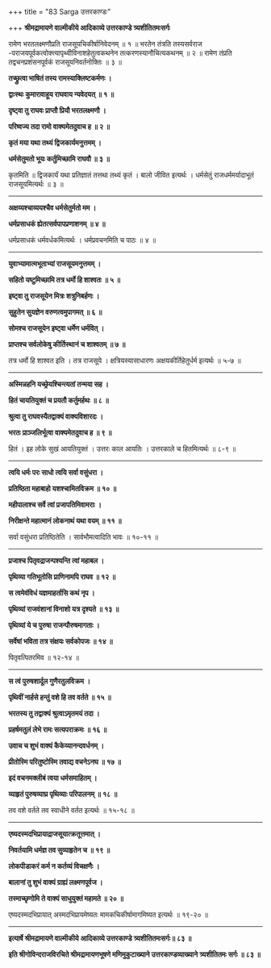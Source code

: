 +++
title = "83 Sarga उत्तरकाण्डः"

+++
**श्रीमद्रामायणे वाल्मीकीये आदिकाव्ये उत्तरकाण्डे त्र्यशीतितमःसर्गः**

रामेण भरतलक्ष्मणौप्रति राजसूयचिकीर्षानिवेदनम् ॥ १ ॥ भरतेन तंत्रति तस्यसर्वराज -पराजयपूर्वकत्वोक्त्त्यापृथ्वीविनाशहेतुत्वकथनेन तत्करणस्यानौचित्यकथनम् ॥ २ ॥ रामेण तंप्रति तद्वचनप्रशंसनपूर्वकं राजसूयनिवर्तनोक्तिः ॥ ३ ॥

**तच्छ्रुत्वा भाषितं तस्य रामस्याक्लिष्टकर्मणः ।**

**द्वाःस्थः कुमारावाहूय राघवाय न्यवेदयत् ॥ १ ॥**

**दृष्ट्वा तु राघवः प्राप्तौ प्रियौ भरतलक्ष्मणौ ।**

**परिष्वज्य तदा रामो वाक्यमेतदुवाच ह ॥ २ ॥**

**कृतं मया यथा तथ्यं द्विजकार्यमनुत्तमम् ।**

**धर्मसेतुमतो भूयः कर्तुमिच्छामि राघवौ ॥ ३ ॥**

कृतमिति ॥ द्विजकार्यं यथा प्रतिज्ञातं तत्तथा तथ्यं कृतं । बालो जीवित इत्यर्थः । धर्मसेतुं राजधर्ममर्यादाभूतं राजसूयमित्यर्थः ॥ ३ ॥

****

**अक्षय्यश्चाव्ययश्चैव धर्मसेतुर्मतो मम ।**

**धर्मप्रसाधकं ह्येतत्सर्वपापप्रणाशनम् ॥ ४ ॥**

धर्मप्रसाधकं धर्मवर्धकमित्यर्थः । धर्मप्रवचनमिति च पाठः ॥ ४ ॥

****

**युवाभ्यामात्मभूताभ्यां राजसूयमनुत्तमम् ।**

**सहितो यष्टुमिच्छामि तत्र धर्मो हि शाश्वतः ॥ ५ ॥**

**इष्ट्वा तु राजसूयेन मित्रः शत्रुनिबर्हणः ।**

**सुहुतेन सुयज्ञेन वरुणत्वमुपागमत् ॥ ६ ॥**

**सोमश्च राजसूयेन इष्ट्वा धर्मेण धर्मवित् ।**

**प्राप्तश्च सर्वलोकेषु कीर्तिस्थानं च शाश्वतम् ॥ ७ ॥**

तत्र धर्मो हि शाश्वत इति । तत्र राजसूये । क्षत्रियस्यासाधारणः अक्षयकीर्तिहेतुर्धर्म इत्यर्थः ॥ ५-७ ॥

****

**अस्मिन्नहनि यच्छ्रेयश्चिन्त्यतां तन्मया सह ।**

**हितं चायतियुक्तं च प्रयतौ कर्तुमर्हथः ॥ ८ ॥**

**श्रुत्वा तु राघवस्यैतद्वाक्यं वाक्यविशारदः ।**

**भरतः प्राञ्जलिर्भूत्वा वाक्यमेतदुवाच ह ॥ ९ ॥**

हितं । इह लोके सुखं आयतियुक्तं । उत्तरः काल आयतिः । उत्तरकाले च हितमित्यर्थः ॥ ८-९ ॥

****

**त्वयि धर्मः परः साधो त्वयि सर्वा वसुंधरा ।**

**प्रतिष्ठिता महाबाहो यशश्चामितविक्रम ॥ १० ॥**

**महीपालाश्च सर्वे त्वां प्रजापतिमिवामराः ।**

**निरीक्षन्ते महात्मानं लोकनाथं यथा वयम् ॥ ११ ॥**

सर्वा वसुंधरा प्रतिष्ठितेति । सार्वभौमत्वादिति भावः ॥ १०-११ ॥

****

**प्रजाश्च पितृवद्राजन्पश्यन्ति त्वां महाबल ।**

**पृथिव्या गतिभूतोसि प्राणिनामपि राघव ॥ १२ ॥**

**स त्वमेवंविधं यज्ञमाहर्तासि कथं नृप ।**

**पृथिव्यां राजवंशानां विनाशो यत्र दृश्यते ॥ १३ ॥**

**पृथिव्यां ये च पुरुषा राजन्पौरुषमागताः ।**

**सर्वेषां भविता तत्र संक्षयः सर्वकोपजः ॥ १४ ॥**

पितृवत्पितरमिव ॥ १२-१४ ॥

****

**स त्वं पुरुषशार्दूल गुणैरतुलविक्रम ।**

**पृथिवीं नार्हसे हन्तुं वशे हि तव वर्तते ॥ १५ ॥**

**भरतस्य तु तद्वाक्यं श्रुत्वाऽमृतमयं तदा ।**

**प्रहर्षमतुलं लेभे रामः सत्यपराक्रमः ॥ १६ ॥**

**उवाच च शुभं वाक्यं कैकेय्यानन्दवर्धनम् ।**

**प्रीतोस्मि परितुष्टोस्मि तवाद्य वचनेऽनघ ॥ १७ ॥**

**इदं वचनमक्लीबं त्वया धर्मसमाहितम् ।**

**व्याहृतं पुरुषव्याघ्र पृथिव्याः परिपालनम् ॥ १८ ॥**

तव वशे वर्तते तव स्वाधीने वर्तत इत्यर्थः ॥ १५-१८ ॥

****

**एष्यदस्मदभिप्रायाद्राजसूयात्क्रतूत्तमात् ।**

**निवर्तयामि धर्मज्ञ तव सुव्याहृतेन च ॥ १९ ॥**

**लोकपीडाकरं कर्म न कर्तव्यं विचक्षणैः ।**

**बालानां तु शुभं वाक्यं ग्राह्यं लक्ष्मणपूर्वज ।**

**तस्माच्छृणोमि ते वाक्यं साधुयुक्तं महामते ॥ २० ॥**

एष्यदस्मदभिप्रायात् अस्मदभिप्रायमेष्यतः मामकचिकीर्षामागमिष्यत इत्यर्थः ॥ १९-२० ॥

****

**इत्यार्षे श्रीमद्रामायणे वाल्मीकीये आदिकाव्ये उत्तरकाण्डे त्र्यशीतितमःसर्गः॥ ८३ ॥**

**इति श्रीगोविन्दराजविरचिते श्रीमद्रामायणभूषणे मणिमुकुटाख्याने उत्तरकाण्डव्याख्याने त्र्यशीतितमः सर्गः ॥ ८३ ॥**
